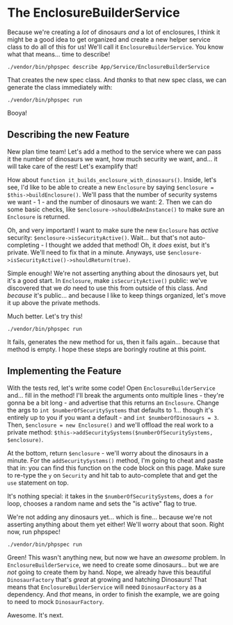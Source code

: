 # The EnclosureBuilderService

Because we're creating a *lot* of dinosaurs *and* a lot of enclosures, I
think it might be a good idea to get organized and create a new helper service class
to do all of this for us! We'll call it `EnclosureBuilderService`. You know what
that means... time to describe!

```terminal
./vendor/bin/phpspec describe App/Service/EnclosureBuilderService
```

That creates the new spec class. And *thanks* to that new spec class, we can
generate the class immediately with:

```terminal
./vendor/bin/phpspec run
```

Booya!

## Describing the new Feature

New plan time team! Let's add a method to the service where we can pass it
the number of dinosaurs we want, how much security we want, and... it will take
care of the rest! Let's examplify that!

How about `function it_builds_enclosure_with_dinosaurs()`. Inside, let's see, I'd
like to be able to create a new `Enclosure` by saying `$enclosure = $this->buildEnclosure()`.
We'll pass that the number of security systems we want - 1 - and the number of
dinosaurs we want: 2. Then we can do some basic checks, like
`$enclosure->shouldBeAnInstance()` to make sure an `Enclosure` is returned.

Oh, and very important! I want to make sure the new `Enclosure` has *active* security:
`$enclosure->isSecurityActive()`. Wait... but that's not auto-completing - I thought
we added that method! Oh, it *does* exist, but it's private. We'll need to fix that
in a minute. Anyways, use `$enclosure->isSecurityActive()->shouldReturn(true)`.

Simple enough! We're not asserting anything about the dinosaurs yet, but it's a
good start. In `Enclosure`, make `isSecurityActive()` public: we've discovered
that we *do* need to use this from outside of this class. And *because* it's public...
and because I like to keep things organized, let's move it up above the private
methods.

Much better. Let's try this!

```terminal-silent
./vendor/bin/phpspec run
```

It fails, generates the new method for us, then it fails again... because that
method is empty. I hope these steps are boringly routine at this point.

## Implementing the Feature

With the tests red, let's write some code! Open `EnclosureBuilderService` and...
fill in the method! I'll break the arguments onto multiple lines - they're gonna
be a bit long - and advertise that this returns an `Enclosure`. Change the args to
`int $numberOfSecuritySystems` that defaults to 1... though it's entirely up to
you if you want a default - and `int $numberOfDinosaurs = 3`. Then,
`$enclosure = new Enclosure()` and we'll offload the real work to a private method:
`$this->addSecuritySystems($numberOfSecuritySystems, $enclosure)`.

At the bottom, return `$enclosure` - we'll worry about the dinosaurs in a minute.
For the `addSecuritySystems()` method, I'm going to cheat and paste that in: you
can find this function on the code block on this page. Make sure to re-type the
`y` on `Security` and hit tab to auto-complete that and get the `use` statement
on top.

It's nothing special: it takes in the `$numberOfSecuritySystems`, does a `for` loop,
chooses a random name and sets the "is active" flag to true.

We're not adding any dinosaurs yet... which is fine... because we're not asserting
anything about them yet either! We'll worry about that soon. Right now, run phpspec!

```terminal-silent
./vendor/bin/phpspec run
```

Green! This wasn't anything new, but now we have an *awesome* problem. In
`EnclosureBuilderService`, we need to create some dinosaurs... but we are *not*
going to create them by hand. Nope, we already have this beautiful `DinosaurFactory`
that's *great* at growing and hatching Dinosaurs! That means that `EnclosureBuilderService`
will need `DinosaurFactory` as a dependency. And *that* means, in order to finish
the example, we are going to need to mock `DinosaurFactory`.

Awesome. It's next.
